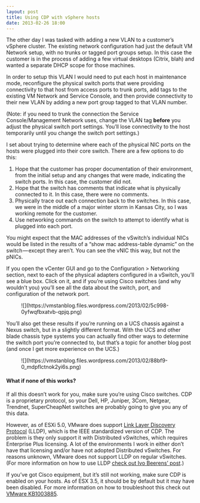 ```yaml
---
layout: post
title: Using CDP with vSphere hosts
date: 2013-02-26 18:00
---
```



The other day I was tasked with adding a new VLAN to a customer’s vSphere cluster. The existing network configuration had just the default VM Network setup, with no trunks or tagged port groups setup. In this case the customer is in the process of adding a few virtual desktops (Citrix, blah) and wanted a separate DHCP scope for those machines.

In order to setup this VLAN I would need to put each host in maintenance mode, reconfigure the physical switch ports that were providing connectivity to that host from access ports to trunk ports, add tags to the existing VM Network and Service Console, and then provide connectivity to their new VLAN by adding a new port group tagged to that VLAN number.

(Note: if you need to trunk the connection the Service Console/Management Network uses, change the VLAN tag **before** you adjust the physical switch port settings. You’ll lose connectivity to the host temporarily until you change the switch port settings.)

I set about trying to determine where each of the physical NIC ports on the hosts were plugged into their core switch. There are a few options to do this:

1.  Hope that the customer has proper documentation of their environment, from the initial setup and any changes that were made, indicating the switch ports. In this case, the customer did not.
2.  Hope that the switch has comments that indicate what is physically connected to it. In this case, there were no comments.
3.  Physically trace out each connection back to the switches. In this case, we were in the middle of a major winter storm in Kansas City, so I was working remote for the customer.
4.  Use networking commands on the switch to attempt to identify what is plugged into each port.

You might expect that the MAC addresses of the vSwitch’s individual NICs would be listed in the results of a “show mac address-table dynamic” on the switch — except they aren’t. You can see the vNIC this way, but not the pNICs.

If you open the vCenter GUI and go to the Configuration > Networking section, next to each of the physical adapters configured in a vSwitch, you’ll see a blue box. Click on it, and if you’re using Cisco switches (and why wouldn’t you) you’ll see all the data about the switch, port, and configuration of the network port.

<figure>![](https://vmstanblog.files.wordpress.com/2013/02/5c998-0yfwqfbxatvb-qpjq.png)</figure>

You’ll also get these results if you’re running on a UCS chassis against a Nexus switch, but in a slightly different format. With the UCS and other blade chassis type systems you can actually find other ways to determine the switch port you’re connected to, but that’s a topic for another blog post (and once I get more experience on the UCS.)

<figure>![](https://vmstanblog.files.wordpress.com/2013/02/88bf9-0_mdpflctnok2yi6s.png)</figure>

#### What if none of this works?

If all this doesn’t work for you, make sure you’re using Cisco switches. CDP is a proprietary protocol, so your Dell, HP, Juniper, 3Com, Netgear, Trendnet, SuperCheapNet switches are probably going to give you any of this data.

However, as of ESXi 5.0, VMware does support [Link Layer Discovery Protocol](http://en.wikipedia.org/wiki/Link_Layer_Discovery_Protocol) (LLDP), which is the IEEE standardized version of CDP. The problem is they only support it with Distributed vSwitches, which requires Enterprise Plus licensing. A lot of the environments I work in either don’t have that licensing and/or have not adopted Distributed vSwitches. For reasons unknown, VMware does not support LLDP on regular vSwitches. (For more information on how to use LLDP [check out Ivo Beerens’ post](http://www.ivobeerens.nl/2012/05/16/configure-the-link-layer-discovery-protocol-lldp-in-vsphere-5/).)

If you’ve got Cisco equipment, but it’s still not working, make sure CDP is enabled on your hosts. As of ESX 3.5, it should be by default but it may have been disabled. For more information on how to troubleshoot this check out [VMware KB1003885](http://kb.vmware.com/selfservice/microsites/search.do?language=en_US&cmd=displayKC&externalId=1003885).
